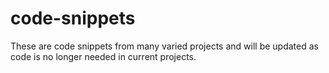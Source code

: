 # code-snippets
These are code snippets from many varied projects and will be updated as code is no longer needed in current projects.
